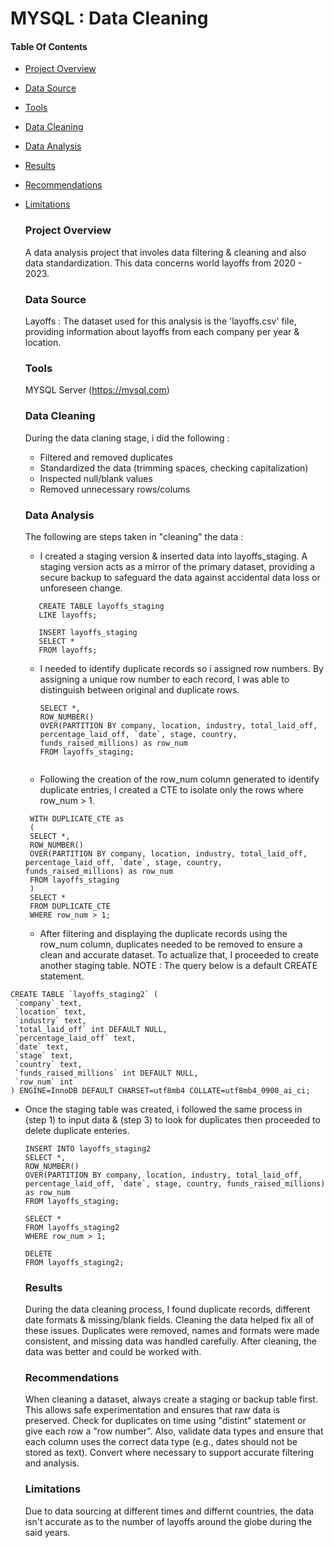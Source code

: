 # MYSQL : Data Cleaning
#### Table Of Contents
- [Project Overview](project-overview)
- [Data Source](Data-source)
- [Tools](Tools)
- [Data Cleaning](Data-cleaning)
- [Data Analysis](Data-analysis)
- [Results](Results)
- [Recommendations](Recommendations)
- [Limitations](Limitations)


  ### Project Overview

   A data analysis project that involes data filtering & cleaning and also data standardization. This data concerns world layoffs from 2020 - 2023.

  ### Data Source

   Layoffs : The dataset used for this analysis is the 'layoffs.csv' file, providing information about layoffs from each company per year & location.

  ### Tools

  MYSQL Server (https://mysql.com)

  ### Data Cleaning

  During the data claning stage, i did the following :
  
  - Filtered and removed duplicates
  - Standardized the data (trimming spaces, checking capitalization)
  - Inspected null/blank values
  - Removed unnecessary rows/colums
 
  ### Data Analysis

  The following are steps taken in "cleaning" the data :
  
  - I created a staging version & inserted data into layoffs_staging. A staging version acts as a mirror of the primary dataset, providing a secure backup to safeguard the      data against accidental data loss or unforeseen change.
  ```
     CREATE TABLE layoffs_staging
     LIKE layoffs;

     INSERT layoffs_staging
     SELECT *
     FROM layoffs;
  ```

  - I needed to identify duplicate records so i assigned row numbers. By assigning a unique row number to each record, I was able to distinguish between original and            duplicate rows.
    ```
    SELECT *,
    ROW_NUMBER() 
    OVER(PARTITION BY company, location, industry, total_laid_off, percentage_laid_off, `date`, stage, country, funds_raised_millions) as row_num
    FROM layoffs_staging;
  

  - Following the creation of the row_num column generated to identify duplicate entries, I created a CTE to isolate only the rows where row_num > 1.
   ```
    WITH DUPLICATE_CTE as 
    (
    SELECT *,
    ROW_NUMBER()
    OVER(PARTITION BY company, location, industry, total_laid_off, percentage_laid_off, `date`, stage, country,  funds_raised_millions) as row_num
    FROM layoffs_staging
    )
    SELECT *
    FROM DUPLICATE_CTE 
    WHERE row_num > 1;
   ```

  - After filtering and displaying the duplicate records using the row_num column, duplicates needed to be removed to ensure a clean and accurate dataset. To actualize          that, I proceeded to create another staging table.
    NOTE : The query below is a default CREATE statement.
 ```
CREATE TABLE `layoffs_staging2` (
  `company` text,
  `location` text,
  `industry` text,
  `total_laid_off` int DEFAULT NULL,
  `percentage_laid_off` text,
  `date` text,
  `stage` text,
  `country` text,
  `funds_raised_millions` int DEFAULT NULL,
  `row_num` int
) ENGINE=InnoDB DEFAULT CHARSET=utf8mb4 COLLATE=utf8mb4_0900_ai_ci;
```
- Once the staging table was created, i followed the same process in (step 1) to input data & (step 3) to look for duplicates then proceeded to delete duplicate enteries.
  ```
  INSERT INTO layoffs_staging2
  SELECT *,
  ROW_NUMBER()
  OVER(PARTITION BY company, location, industry, total_laid_off, percentage_laid_off, `date`, stage, country, funds_raised_millions) as row_num
  FROM layoffs_staging;

  SELECT *
  FROM layoffs_staging2
  WHERE row_num > 1;

  DELETE
  FROM layoffs_staging2;
  ```
    ### Results
  
  During the data cleaning process, I found duplicate records, different date formats & missing/blank fields. Cleaning the data helped fix all of these issues. Duplicates     were removed, names and formats were made consistent, and missing data was handled carefully. After cleaning, the data was better and could be worked with.

   ### Recommendations
  
  When cleaning a dataset, always create a staging or backup table first. This allows safe experimentation and ensures that raw data is preserved. Check for duplicates on     time using "distint" statement or give each row a "row number". Also, validate data types and ensure that each column uses the correct data type (e.g., dates should not     be stored as text). Convert where necessary to support accurate filtering and analysis.

  ### Limitations
  
  Due to data sourcing at different times and differnt countries, the data isn't accurate as to the number of layoffs around the globe during the said years.
  
  
  

  
